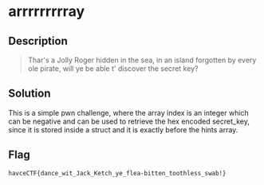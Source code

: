 # arrrrrrrrray
## Description
> Thar's a Jolly Roger hidden in the sea, in an island forgotten by every ole pirate, will ye be able t' discover the secret key?

## Solution
This is a simple pwn challenge, where the array index is an integer which 
can be negative and can be used to retrieve the hex encoded secret_key, since
it is stored inside a struct and it is exactly before the hints array.

## Flag

`havceCTF{dance_wit_Jack_Ketch_ye_flea-bitten_toothless_swab!}`
